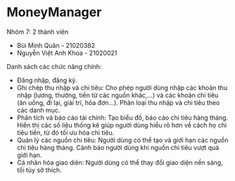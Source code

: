 # MoneyManager 
Nhóm 7: 2 thành viên 
<ul>
  <li>
    Bùi Minh Quân - 21020382 
  </li>
  <li>
    Nguyễn Việt Anh Khoa - 21020021
  </li>
</ul>
Danh sách các chức năng chính: 
<ul>
  <li>
    Đăng nhập, đăng ký.
  </li>
  <li>
    Ghi chép thu nhập và chi tiêu: Cho phép người dùng nhập các khoản thu nhập (lương, thưởng, tiền từ các nguồn khác,...) và các khoản chi tiêu (ăn uống, đi lại, giải trí, hóa đơn...). Phân loại thu nhập và chi tiêu theo các danh mục.
  </li>
  <li>
    Phân tích và báo cáo tài chính: Tạo biểu đồ, báo cáo chi tiêu hàng tháng. Hiển thị các số liệu thống kê giúp người dùng hiểu rõ hơn về cách họ chi tiêu tiền, từ đó tối ưu hóa chi tiêu.
  </li>
  <li>
    Quản lý các nguồn chi tiêu: Người dùng có thể tạo và giới hạn các nguồn chi tiêu hàng tháng. Cảnh báo người dùng khi nguồn chi tiêu vượt quá giới hạn.
  </li>
  <li>
    Cá nhân hóa giao diên: Người dùng có thể thay đổi giao diện nền sáng, tối tùy sở thích.
  </li>

</ul>
